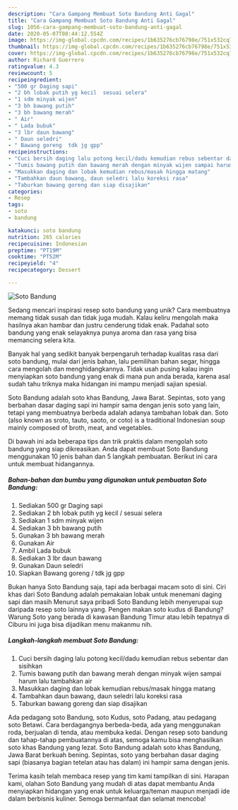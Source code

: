 ```yaml
---
description: "Cara Gampang Membuat Soto Bandung Anti Gagal"
title: "Cara Gampang Membuat Soto Bandung Anti Gagal"
slug: 1056-cara-gampang-membuat-soto-bandung-anti-gagal
date: 2020-05-07T08:44:12.554Z
image: https://img-global.cpcdn.com/recipes/1b635276cb76798e/751x532cq70/soto-bandung-foto-resep-utama.jpg
thumbnail: https://img-global.cpcdn.com/recipes/1b635276cb76798e/751x532cq70/soto-bandung-foto-resep-utama.jpg
cover: https://img-global.cpcdn.com/recipes/1b635276cb76798e/751x532cq70/soto-bandung-foto-resep-utama.jpg
author: Richard Guerrero
ratingvalue: 4.3
reviewcount: 5
recipeingredient:
- "500 gr Daging sapi"
- "2 bh lobak putih yg kecil  sesuai selera"
- "1 sdm minyak wijen"
- "3 bh bawang putih"
- "3 bh bawang merah"
- " Air"
- " Lada bubuk"
- "3 lbr daun bawang"
- " Daun seledri"
- " Bawang goreng  tdk jg gpp"
recipeinstructions:
- "Cuci bersih daging lalu potong kecil/dadu kemudian rebus sebentar dan sisihkan"
- "Tumis bawang putih dan bawang merah dengan minyak wijen sampai harum lalu tambahkan air"
- "Masukkan daging dan lobak kemudian rebus/masak hingga matang"
- "Tambahkan daun bawang, daun seledri lalu koreksi rasa"
- "Taburkan bawang goreng dan siap disajikan"
categories:
- Resep
tags:
- soto
- bandung

katakunci: soto bandung 
nutrition: 265 calories
recipecuisine: Indonesian
preptime: "PT19M"
cooktime: "PT52M"
recipeyield: "4"
recipecategory: Dessert

---
```



![Soto Bandung](https://img-global.cpcdn.com/recipes/1b635276cb76798e/751x532cq70/soto-bandung-foto-resep-utama.jpg)

Sedang mencari inspirasi resep soto bandung yang unik? Cara membuatnya memang tidak susah dan tidak juga mudah. Kalau keliru mengolah maka hasilnya akan hambar dan justru cenderung tidak enak. Padahal soto bandung yang enak selayaknya punya aroma dan rasa yang bisa memancing selera kita.

Banyak hal yang sedikit banyak berpengaruh terhadap kualitas rasa dari soto bandung, mulai dari jenis bahan, lalu pemilihan bahan segar, hingga cara mengolah dan menghidangkannya. Tidak usah pusing kalau ingin menyiapkan soto bandung yang enak di mana pun anda berada, karena asal sudah tahu triknya maka hidangan ini mampu menjadi sajian spesial.

Soto Bandung adalah soto khas Bandung, Jawa Barat. Sepintas, soto yang berbahan dasar daging sapi ini hampir sama dengan jenis soto yang lain, tetapi yang membuatnya berbeda adalah adanya tambahan lobak dan. Soto (also known as sroto, tauto, saoto, or coto) is a traditional Indonesian soup mainly composed of broth, meat, and vegetables.


Di bawah ini ada beberapa tips dan trik praktis dalam mengolah soto bandung yang siap dikreasikan. Anda dapat membuat Soto Bandung menggunakan 10 jenis bahan dan 5 langkah pembuatan. Berikut ini cara untuk membuat hidangannya.

<!--inarticleads1-->

##### Bahan-bahan dan bumbu yang digunakan untuk pembuatan Soto Bandung:

1. Sediakan 500 gr Daging sapi
1. Sediakan 2 bh lobak putih yg kecil / sesuai selera
1. Sediakan 1 sdm minyak wijen
1. Sediakan 3 bh bawang putih
1. Gunakan 3 bh bawang merah
1. Gunakan  Air
1. Ambil  Lada bubuk
1. Sediakan 3 lbr daun bawang
1. Gunakan  Daun seledri
1. Siapkan  Bawang goreng / tdk jg gpp


Bukan hanya Soto Bandung saja, tapi ada berbagai macam soto di sini. Ciri khas dari Soto Bandung adalah pemakaian lobak untuk menemani daging sapi dan masih Menurut saya pribadi Soto Bandung lebih menyerupai sup daripada resep soto lainnya yang. Pengen makan soto kudus di Bandung? Warung Soto yang berada di kawasan Bandung Timur atau lebih tepatnya di Ciburu ini juga bisa dijadikan menu makanmu nih. 

<!--inarticleads2-->

##### Langkah-langkah membuat Soto Bandung:

1. Cuci bersih daging lalu potong kecil/dadu kemudian rebus sebentar dan sisihkan
1. Tumis bawang putih dan bawang merah dengan minyak wijen sampai harum lalu tambahkan air
1. Masukkan daging dan lobak kemudian rebus/masak hingga matang
1. Tambahkan daun bawang, daun seledri lalu koreksi rasa
1. Taburkan bawang goreng dan siap disajikan


Ada pedagang soto Bandung, soto Kudus, soto Padang, atau pedagang soto Betawi. Cara berdagangnya berbeda-beda, ada yang menggunakan roda, berjualan di tenda, atau membuka kedai. Dengan resep soto bandung dan tahap-tahap pembuatannya di atas, semoga kamu bisa menghasilkan soto khas Bandung yang lezat. Soto Bandung adalah soto khas Bandung, Jawa Barat berkuah bening. Sepintas, soto yang berbahan dasar daging sapi (biasanya bagian tetelan atau has dalam) ini hampir sama dengan jenis. 

Terima kasih telah membaca resep yang tim kami tampilkan di sini. Harapan kami, olahan Soto Bandung yang mudah di atas dapat membantu Anda menyiapkan hidangan yang enak untuk keluarga/teman maupun menjadi ide dalam berbisnis kuliner. Semoga bermanfaat dan selamat mencoba!
